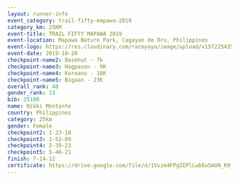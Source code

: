 ```yaml
---
layout: runner-info 
event_category: trail-fifty-mapawa-2019 
category_km: 25KM 
event-title: TRAIL FIFTY MAPAWA 2019  
event-location: Mapawa Nature Park, Cagayan de Oro, Philippines 
event-logo: https://res.cloudinary.com/raceyaya/image/upload/v1572254355/logo/trail-fifty-mapawa_fizjmb.jpg 
event-date: 2019-10-20 
checkpoint-name2: Basehut - 7k 
checkpoint-name3: Hagpason - 9K 
checkpoint-name4: Koreano - 18K 
checkpoint-name5: Bigaan - 23K 
overall_rank: 48
gender_rank: 13
bib: 25100
name: Nikki Montante
country: Philippines
category: 25km
gender: Female
checkpoint2: 1-23-18
checkpoint3: 1-52-09
checkpoint4: 2-39-23
checkpoint5: 5-46-21
finish: 7-14-12
certificate: https://drive.google.com/file/d/1Vvzm4FPgIEPlLwbEwSmUN_R9jpELrPpz/view?usp=sharing
---
```

